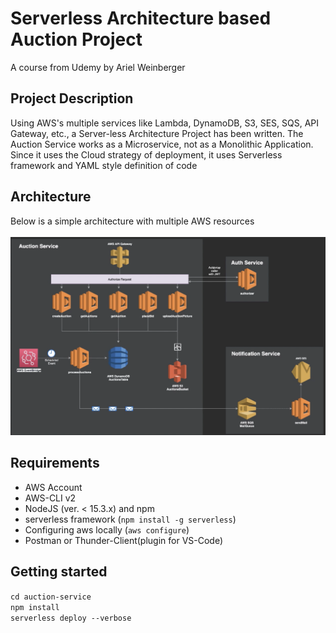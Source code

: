 # Serverless Architecture based Auction Project

A course from Udemy by Ariel Weinberger

## Project Description

Using AWS's multiple services like Lambda, DynamoDB, S3, SES, SQS, API Gateway, etc., a Server-less Architecture Project has been written. The Auction Service works as a Microservice, not as a Monolithic Application. Since it uses the Cloud strategy of deployment, it uses Serverless framework and YAML style definition of code

## Architecture

Below is a simple architecture with multiple AWS resources<br><br>
<img src="docs/sls_service.png" width="840">

## Requirements

- AWS Account
- AWS-CLI v2
- NodeJS (ver. < 15.3.x) and npm
- serverless framework (`npm install -g serverless`)
- Configuring aws locally (`aws configure`)
- Postman or Thunder-Client(plugin for VS-Code)

## Getting started

`cd auction-service` <br>
`npm install` <br>
`serverless deploy --verbose` <br>
